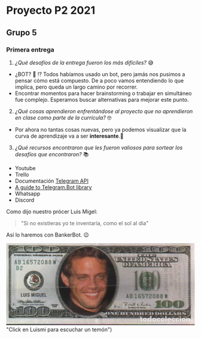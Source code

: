 # Proyecto P2 2021
## Grupo 5
### Primera entrega
1. *¿Qué desafíos de la entrega fueron los más difíciles?* :sweat_smile:
- ¿BOT? :robot: :interrobang: Todos habíamos usado un bot, pero jamás nos pusimos a pensar cómo está compuesto. De a poco vamos entendiendo lo que implica, pero queda un largo camino por recorrer.
- Encontrar momentos para hacer brainstorming o trabajar en simultáneo fue complejo. Esperamos buscar alternativas para mejorar este punto.
2. *¿Qué cosas aprendieron enfrentándose al proyecto que no aprendieron en clase como parte de la currícula?* :nerd_face:
- Por ahora no tantas cosas nuevas, pero ya podemos visualizar que la curva de aprendizaje va a ser **interesante**.:woozy_face:
3. *¿Qué recursos encontraron que les fueron valiosos para sortear los desafíos que encontraron?* :books:
- Youtube
- Trello
- Documentación [Telegram API](https://core.telegram.org/bots/api)
- [A guide to Telegram.Bot library](https://telegrambots.github.io/book/1/quickstart.html)
- Whatsapp
- Discord

Como dijo nuestro prócer Luis Migel:
> "Si no existieras yo te inventaría, como el sol al día"

Así lo haremos con BankerBot. :wink:

[![Temón](/docs/67195573.jpeg)](https://www.youtube.com/watch?v=yG7MPEQm1-) "Click en Luismi para escuchar un temón")
